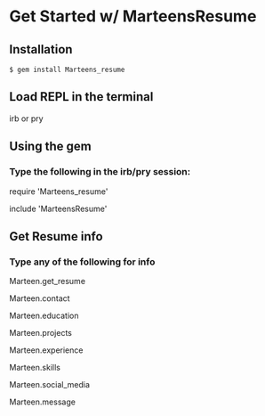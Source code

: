 # Get Started w/ MarteensResume

## Installation

    $ gem install Marteens_resume

## Load REPL in the terminal

  irb or pry

## Using the gem

### Type the following in the irb/pry session:

require 'Marteens_resume'

include 'MarteensResume'

## Get Resume info

### Type any of the following for info

Marteen.get_resume

Marteen.contact

Marteen.education

Marteen.projects

Marteen.experience

Marteen.skills

Marteen.social_media

Marteen.message
